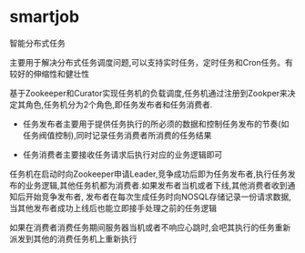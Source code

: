 # smartjob
智能分布式任务

主要用于解决分布式任务调度问题,可以支持实时任务，定时任务和Cron任务。有较好的伸缩性和健壮性

基于Zookeeper和Curator实现任务机的负载调度,任务机通过注册到Zookper来决定其角色,任务机分为2个角色,即任务发布者和任务消费者.

* 任务发布者主要用于提供任务执行的所必须的数据和控制任务发布的节奏(如任务阀值控制),同时记录任务消费者所消费的任务结果

* 任务消费者主要接收任务请求后执行对应的业务逻辑即可

任务机在启动时向Zookeeper申请Leader,竞争成功后即为任务发布者,执行任务发布的业务逻辑,其他任务机都为消费者.如果发布者当机或者下线,其他消费者收到通知后开始竞争发布者,
发布者在每次生成任务时向NOSQL存储记录一份请求数据,当其他发布者成功上线后也能立即接手处理之前的任务逻辑

如果在消费者消费任务期间服务器当机或者不响应心跳时,会吧其执行的任务重新派发到其他的消费任务机上重新执行
